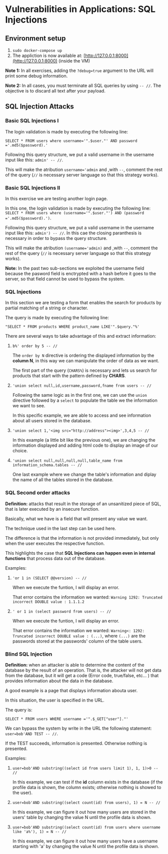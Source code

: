 # Vulnerabilities in Applications: SQL Injections

## Environment setup

1. `sudo docker-compose up`
2. The appliction is now available at: [http://127.0.0.1:8000](http://127.0.0.1:8000) (inside the VM)

**Note 1:** In all exercises, adding the `?debug=true` argument to the URL will print some debug information.

**Note 2:** In all cases, you must terminate all SQL queries by using `-- //`. The objective is to discard all text after your payload.



## SQL Injection Attacks

### Basic SQL Injections I

The login validation is made by executing the following line:

`SELECT * FROM users where username='".$user."' AND password ='.md5($password).'`

Following this query structure, we put a valid username in the username input like this: `admin' -- //`.

This will make the atribution `username='admin` and ,with `--`, comment the rest of the query (`//` is necessary server language so that this strategy works).


### Basic SQL Injections II

In this exercise we are testing another login page.

In this one, the login validation is made by executing the following line:
`SELECT * FROM users where (username='".$user."') AND (password ='.md5($password).')`.

Following this query structure, we put a valid username in the username input like this: `admin') -- //`. In this cae the closing paranthesis is necessary in order to bypass the query structure.

This will make the atribution `(username='admin)` and ,with `--`, comment the rest of the query (`//` is necessary server language so that this strategy works).

**Note:** In the past two sub-sections we exploited the username field because the pasword field is enctrypted with a hash before it goes to the server, so that field cannot be used to bypass the system.


### SQL Injections 

In this section we are testing a form that enables the search for products by partial matching of a string or character.

The query is made by executing the following line:

`"SELECT * FROM products WHERE product_name LIKE'".$query."%'`

There are several ways to take advantage of this and extract information:

 1. `b%' order by 5 -- //`
	 
    The `order by N` directive is ordering the displayed information by the **column N**, in this way we can manipulate the order of data as we want.
    
    The first part of the query (`CHARS%`) is necessary and lets us search for products that start with the pattern defined by **CHARS**.
	 
2. `'union select null,id,username,password,fname from users -- // `
	
    Following the same logic as in the first one, we can use the `union` directive followed by a `select` to populate the table we the information we want to see.
    
    In this specific example, we are able to access and see information about all users stored in the database.

3.  `'union select 1,'<img src="http://address"><img>',3,4,5 -- //`
	
    In this example (a little bit like the previous one), we are changing the information displayed and adding html code to display an image of our choice.

4. `'union select null,null,null,null,table_name from information_schema.tables -- //`
	
    One last example where we change the table's information and diplay the name of all the tables stored in the database.


### SQL Second order attacks
**Definition:** attacks that result in the storage of an unsanitized piece of SQL, that is later executed by an insecure function.

Basically, what we have is a field that will present any value we want.

The technique used in the last step can be used here.

The difference is that the information is not provided immediately, but only when the user executes the respective function.

This highlights the case that **SQL Injections can happen even in internal functions** that process data out of the database.

Examples:
1. `'or 1 in (SELECT @@version) -- //`
	
	When we execute the funtion, I will display an error.
	
	That error contains the information we wanted: `Warning 1292: Truncated incorrect DOUBLE value : 1.1.1.2`
	
2. `' or 1 in (select password from users) -- //`
	
	When we execute the funtion, I will display an error.
	
	That error contains the information we wanted: `Warning<: 1292: Truncated incorrect DOUBLE value : (...)`, where `(...)` are the passwords stored at the passwords' column of the table users.
	
	
### Blind SQL Injection
**Definition:** when an attacker is able to determine the content of the database by the result of an operation. That is, the attacker will not get data from the database, but it will get a code (Error code, true/false, etc... ) that provides information about the data in the database.

A good example is a page that displays information abouta user.

In this situation,  the user is specified in the URL. 

The query is:

`SELECT * FROM users WHERE username ='".$_GET["user"]."'`

We can bypass the system by write in the URL the following statement:
`user=bob'AND TEST -- //`.

If the TEST succeeds, information is presented. Otherwise nothing is presented.

Examples:

1. `user=bob'AND substring((select id from users limit 1), 1, 1)>0 -- //`
	
	In this example, we can test if the **id** column exists in the database (if the profile data is shown, the column exists; otherwise nothing is showed to the user).

2. `user=bob'AND substring((select count(id) from users), 1) = N -- //`

	In this example, we can figure it out how many users are stored in the users' table by changing the value N until the profile data is shown.

3. `user=bob'AND substring((select count(id) from users where username like 'a%'), 1) = N -- //`

	In this example, we can figure it out how many users have a username starting with 'a' by changing the value N until the profile data is shown.

